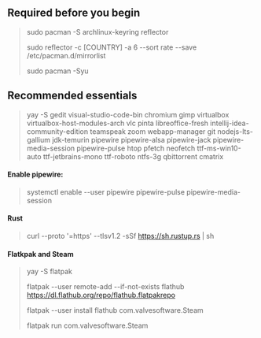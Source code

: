 ## Required before you begin
> sudo pacman -S archlinux-keyring reflector
> 
> sudo reflector -c [COUNTRY] -a 6 --sort rate --save /etc/pacman.d/mirrorlist
> 
> sudo pacman -Syu

## Recommended essentials
> yay -S gedit visual-studio-code-bin chromium gimp virtualbox virtualbox-host-modules-arch vlc pinta libreoffice-fresh intellij-idea-community-edition teamspeak zoom webapp-manager git nodejs-lts-gallium jdk-temurin pipewire pipewire-alsa pipewire-jack pipewire-media-session pipewire-pulse htop pfetch neofetch ttf-ms-win10-auto ttf-jetbrains-mono ttf-roboto ntfs-3g qbittorrent cmatrix

#### Enable pipewire:
> systemctl enable --user pipewire pipewire-pulse pipewire-media-session

#### Rust
> curl --proto '=https' --tlsv1.2 -sSf https://sh.rustup.rs | sh

#### Flatkpak and Steam
> yay -S flatpak
> 
> flatpak --user remote-add --if-not-exists flathub https://dl.flathub.org/repo/flathub.flatpakrepo
> 
> flatpak --user install flathub com.valvesoftware.Steam
> 
> flatpak run com.valvesoftware.Steam
